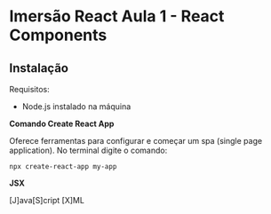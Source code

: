 # Imersão React Aula 1 - React Components

## Instalação

 Requisitos:
 

 - Node.js instalado na máquina

**Comando Create React App**

Oferece ferramentas para configurar e começar um spa (single page application). No terminal digite o comando:

    npx create-react-app my-app

**JSX**

[J]ava[S]cript  [X]ML